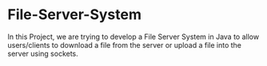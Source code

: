 # File-Server-System
In this Project, we are trying to develop a File  Server System in Java to allow users/clients to download a file from the server or upload a file into the server using sockets.
